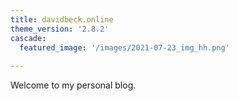 ```yaml
---
title: davidbeck.online
theme_version: '2.8.2'
cascade:
  featured_image: '/images/2021-07-23_img_hh.png'
  
---
```


Welcome to my personal blog.

<a rel="me" href="https://hachyderm.io/@davidbeck"></a>